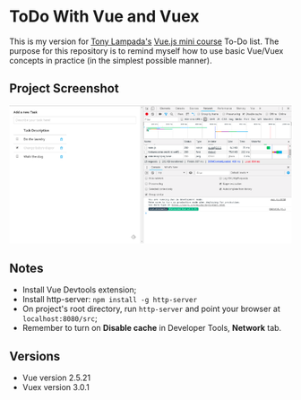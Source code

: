 
# ToDo With Vue and Vuex

This is my version for [Tony Lampada's](https://github.com/tonylampada)
[Vue.js mini course](https://evolutio.io/curso/minicurso_vuejs) To-Do list.
The purpose for this repository is to remind myself how to use basic Vue/Vuex
concepts in practice (in the simplest possible manner).

## Project Screenshot

![Screenshot](data/screenshot.png?raw=true "Screenshot (running on Chrome)")

## Notes

* Install Vue Devtools extension;
* Install http-server: `npm install -g http-server`
* On project's root directory, run `http-server` and point your
  browser at `localhost:8080/src`;
* Remember to turn on **Disable cache** in Developer Tools, **Network** tab.

## Versions

* Vue version 2.5.21
* Vuex version 3.0.1
